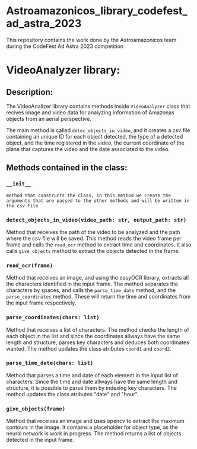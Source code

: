# Astroamazonicos_library_codefest_ad_astra_2023
This repository contains the work done by the Astroamazonicos team during the CodeFest Ad Astra 2023 competition
# VideoAnalyzer library:
## Description:
The VideoAnalizer library contains methods inside `VideoAnalyzer` class that recives image and video data for analyzing information of Amazonas objects from an aerial perspective.

The main method is called `detec_objects_in_video`, and it creates a csv file containing an unique ID for each object detected, the type of a detected object, and the time registered in the video, the current coordinate of the plane that captures the video and the date associated to the video.
## Methods contained in the class:

### `__init__`
    method that constructs the class, in this method we create the arguments that are passed to the other methods and will be written in the csv file 
### `detect_objects_in_video(video_path: str, output_path: str)`

Method that receives the path of the video to be analyzed and the path where the csv file will be saved. This method reads the video frame per frame and calls the `read_ocr` method to extract time and coordinates. It also calls `give_objects` method to extract the objects detected in the frame.


### `read_ocr(frame)`

Method that receives an image, and using the easyOCR library, extracts all the characters identified in the input frame. The method separates the characters by spaces, and calls the `parse_time_date` method, and the `parse_coordinates` method. These will return the time and coordinates from the input frame respectively.

### `parse_coordinates(chars: list)`
Method that receives a list of characters. The method checks the length of each object in the list and since the coordinates allways have the same length and structure, parses key characters and deduces both coordinates wanted. The method updates the class atributes `coord1` and `coord2`.

### `parse_time_date(chars: list)`
Method that parses a time and date of each element in the  input list of characters. Since the time and date allways have the same length and structure, it is possible to parse them by indexing key characters. The method updates the class atributes "date" and "hour".

### `give_objects(frame)`

Method that receives an image and uses opencv to extract the maximum contours in the image. It contains a placeholder for object type, as the neural network is work in progress. The method returns a list of objects detected in the input frame.
